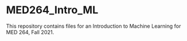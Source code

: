 # MED264_Intro_ML

This repository contains files for an Introduction to Machine Learning for MED 264, Fall 2021. 
